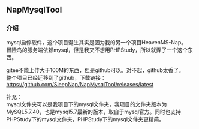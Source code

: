 ## NapMysqlTool

### 介绍
mysql启停软件，这个项目诞生其实是因为我的另一个项目HeavenMS-Nap。  
冒险岛的服务端依赖mysql，但是我又不想用PHPStudy，所以就弄了一个这个东西。

gitee不能上传大于100M的东西，但是github可以。对不起，github太香了。  
整个项目已经迁移到了github，下载链接：https://github.com/SleepNap/NapMysqlTool/releases/latest  

补充：  
mysql文件夹可以是我项目下的mysql文件夹，我项目的文件夹版本为MySQL5.7.40，也是mysql5.7最新的版本，取自于mysql官方。同时也支持PHPStudy下的mysql文件夹，PHPStudy下的mysql文件夹更精简。  